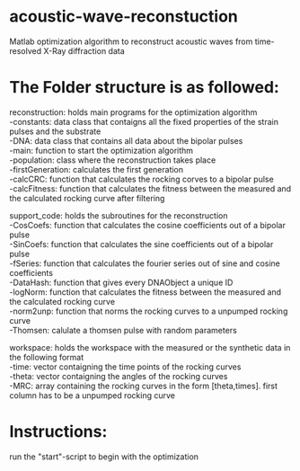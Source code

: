 # acoustic-wave-reconstuction
Matlab optimization algorithm to reconstruct acoustic waves from time-resolved X-Ray diffraction data

# The Folder structure is as followed:
  
reconstruction: holds main programs for the optimization algorithm  
-constants: data class that contaigns all the fixed properties of the strain pulses and the substrate  
-DNA: data class that contains all data about the bipolar pulses  
-main: function to start the optimization algorithm  
-population: class where the reconstruction takes place  
-firstGeneration: calculates the first generation    
-calcCRC: function that calculates the rocking corves to a bipolar pulse  
-calcFitness: function that calculates the fitness between the measured and the calculated rocking curve after filtering
  
support_code: holds the subroutines for the reconstruction   
-CosCoefs: function that calculates the cosine coefficients out of a bipolar pulse  
-SinCoefs: function that calculates the sine coefficients out of a bipolar pulse  
-fSeries: function that calculates the fourier series out of sine and cosine coefficients  
-DataHash: function that gives every DNAObject a unique ID  
-logNorm: function that calculates the fitness between the measured and the calculated rocking curve  
-norm2unp: function that norms the rocking curves to a unpumped rocking curve  
-Thomsen: calulate a thomsen pulse with random parameters  
   
workspace: holds the workspace with the measured or the synthetic data in the following format   
-time:  vector contaigning the time points of the rocking curves  
-theta: vector contaigning the angles of the rocking curves  
-MRC: array containing the rocking curves in the form [theta,times]. first column has to be a unpumped rocking curve  


# Instructions:
run the "start"-script to begin with the optimization



